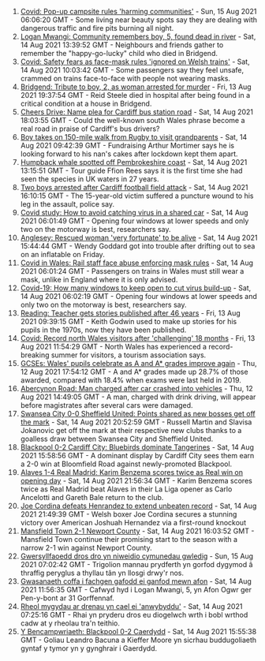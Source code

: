 1. [Covid: Pop-up campsite rules 'harming communities'](https://www.bbc.co.uk/news/uk-wales-58009261) - Sun, 15 Aug 2021 06:06:20 GMT - Some living near beauty spots say they are dealing with dangerous traffic and fire pits burning all night.
2. [Logan Mwangi: Community remembers boy, 5, found dead in river](https://www.bbc.co.uk/news/uk-wales-58213255) - Sat, 14 Aug 2021 13:39:52 GMT - Neighbours and friends gather to remember the "happy-go-lucky" child who died in Bridgend.
3. [Covid: Safety fears as face-mask rules 'ignored on Welsh trains'](https://www.bbc.co.uk/news/uk-wales-58144669) - Sat, 14 Aug 2021 10:03:42 GMT - Some passengers say they feel unsafe, crammed on trains face-to-face with people not wearing masks.
4. [Bridgend: Tribute to boy, 2, as woman arrested for murder](https://www.bbc.co.uk/news/uk-wales-58194706) - Fri, 13 Aug 2021 19:37:54 GMT - Reid Steele died in hospital after being found in a critical condition at a house in Bridgend.
5. [Cheers Drive: Name plea for Cardiff bus station road](https://www.bbc.co.uk/news/uk-wales-58216521) - Sat, 14 Aug 2021 18:03:55 GMT - Could the well-known south Wales phrase become a real road in praise of Cardiff's bus drivers?
6. [Boy takes on 150-mile walk from Rugby to visit grandparents](https://www.bbc.co.uk/news/uk-england-coventry-warwickshire-58200813) - Sat, 14 Aug 2021 09:42:39 GMT - Fundraising Arthur Mortimer says he is looking forward to his nan's cakes after lockdown kept them apart.
7. [Humpback whale spotted off Pembrokeshire coast](https://www.bbc.co.uk/news/uk-wales-58214562) - Sat, 14 Aug 2021 13:15:51 GMT - Tour guide Ffion Rees says it is the first time she had seen the species in UK waters in 27 years.
8. [Two boys arrested after Cardiff football field attack](https://www.bbc.co.uk/news/uk-wales-58213258) - Sat, 14 Aug 2021 16:10:15 GMT - The 15-year-old victim suffered a puncture wound to his leg in the assault, police say.
9. [Covid study: How to avoid catching virus in a shared car](https://www.bbc.co.uk/news/uk-wales-58202468) - Sat, 14 Aug 2021 06:01:49 GMT - Opening four windows at lower speeds and only two on the motorway is best, researchers say.
10. [Anglesey: Rescued woman 'very fortunate' to be alive](https://www.bbc.co.uk/news/uk-wales-58214566) - Sat, 14 Aug 2021 15:44:44 GMT - Wendy Goddard got into trouble after drifting out to sea on an inflatable on Friday.
11. [Covid in Wales: Rail staff face abuse enforcing mask rules](https://www.bbc.co.uk/news/uk-wales-58205655) - Sat, 14 Aug 2021 06:01:24 GMT - Passengers on trains in Wales must still wear a mask, unlike in England where it is only advised.
12. [Covid-19: How many windows to keep open to cut virus build-up](https://www.bbc.co.uk/news/uk-wales-58204733) - Sat, 14 Aug 2021 06:02:19 GMT - Opening four windows at lower speeds and only two on the motorway is best, researchers say.
13. [Reading: Teacher gets stories published after 46 years](https://www.bbc.co.uk/news/uk-wales-58189969) - Fri, 13 Aug 2021 09:39:15 GMT - Keith Godwin used to make up stories for his pupils in the 1970s, now they have been published.
14. [Covid: Record north Wales visitors after 'challenging' 18 months](https://www.bbc.co.uk/news/uk-wales-58201388) - Fri, 13 Aug 2021 11:54:29 GMT - North Wales has experienced a record-breaking summer for visitors, a tourism association says.
15. [GCSEs: Wales' pupils celebrate as A and A* grades improve again](https://www.bbc.co.uk/news/uk-wales-58191705) - Thu, 12 Aug 2021 17:54:12 GMT - A and A* grades made up 28.7% of those awarded, compared with 18.4% when exams were last held in 2019.
16. [Abercynon Road: Man charged after car crashed into vehicles](https://www.bbc.co.uk/news/uk-wales-58184062) - Thu, 12 Aug 2021 14:49:05 GMT - A man, charged with drink driving, will appear before magistrates after several cars were damaged.
17. [Swansea City 0-0 Sheffield United: Points shared as new bosses get off the mark](https://www.bbc.co.uk/sport/football/58124710) - Sat, 14 Aug 2021 20:52:59 GMT - Russell Martin and Slavisa Jokanovic get off the mark at their respective new clubs thanks to a goalless draw between Swansea City and Sheffield United.
18. [Blackpool 0-2 Cardiff City: Bluebirds dominate Tangerines](https://www.bbc.co.uk/sport/football/58124642) - Sat, 14 Aug 2021 15:58:56 GMT - A dominant display by Cardiff City sees them earn a 2-0 win at Bloomfield Road against newly-promoted Blackpool.
19. [Alaves 1-4 Real Madrid: Karim Benzema scores twice as Real win on opening day](https://www.bbc.co.uk/sport/football/58217898) - Sat, 14 Aug 2021 21:56:34 GMT - Karim Benzema scores twice as Real Madrid beat Alaves in their La Liga opener as Carlo Ancelotti and Gareth Bale return to the club.
20. [Joe Cordina defeats Henrandez to extend unbeaten record](https://www.bbc.co.uk/sport/boxing/58218723) - Sat, 14 Aug 2021 21:49:39 GMT - Welsh boxer Joe Cordina secures a stunning victory over American Joshuah Hernandez via a first-round knockout
21. [Mansfield Town 2-1 Newport County](https://www.bbc.co.uk/sport/football/58124809) - Sat, 14 Aug 2021 16:03:52 GMT - Mansfield Town continue their promising start to the season with a narrow 2-1 win against Newport County.
22. [Gwersyllfaoedd dros dro yn niweidio cymunedau gwledig](https://www.bbc.co.uk/newyddion/58200366) - Sun, 15 Aug 2021 07:02:42 GMT - Trigolion mannau prydferth yn gorfod dygymod â thraffig peryglus a thyllau tân yn llosgi drwy'r nos.
23. [Gwasanaeth coffa i fachgen gafodd ei ganfod mewn afon](https://www.bbc.co.uk/newyddion/58213535) - Sat, 14 Aug 2021 11:56:35 GMT - Cafwyd hyd i Logan Mwangi, 5, yn Afon Ogwr ger Pen-y-bont ar 31 Gorffennaf.
24. [Rheol mygydau ar drenau yn cael ei 'anwybyddu'](https://www.bbc.co.uk/newyddion/58172186) - Sat, 14 Aug 2021 07:25:16 GMT - Rhai yn pryderu dros eu diogelwch wrth i bobl wrthod cadw at y rheolau tra'n teithio.
25. [Y Bencampwriaeth: Blackpool 0-2 Caerdydd](https://www.bbc.co.uk/newyddion/58213541) - Sat, 14 Aug 2021 15:55:38 GMT - Goliau Leandro Bacuna a Kieffer Moore yn sicrhau buddugoliaeth gyntaf y tymor yn y gynghrair i Gaerdydd.
